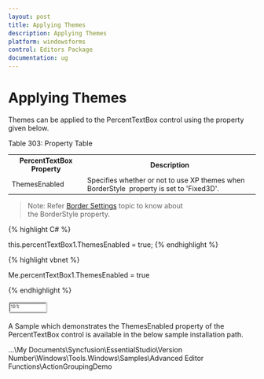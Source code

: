 ```yaml
---
layout: post
title: Applying Themes
description: Applying Themes
platform: windowsforms
control: Editors Package
documentation: ug
---
```


# Applying Themes

Themes can be applied to the PercentTextBox control using the property given below.

Table 303: Property Table

<table>
<tr>
<th>
PercentTextBox Property</th><th>
Description</th></tr>
<tr>
<td>
ThemesEnabled</td><td>
Specifies whether or not to use XP themes when BorderStyle  property is set to 'Fixed3D'.</td></tr>
</table>

> Note: Refer [Border Settings](http://docs.syncfusion.com/windowsforms/tools/editorsPackage/editorscontrols/bordersettings) topic to know about the BorderStyle property.




{% highlight C# %}


this.percentTextBox1.ThemesEnabled = true;
{% endhighlight %}



{% highlight vbnet %}



Me.percentTextBox1.ThemesEnabled = true

{% endhighlight %}

![](PercentTextBox-Images/Overview_img487.png) 


A Sample which demonstrates the ThemesEnabled property of the PercentTextBox control is available in the below sample installation path.

…\My Documents\Syncfusion\EssentialStudio\Version Number\Windows\Tools.Windows\Samples\Advanced Editor Functions\ActionGroupingDemo
